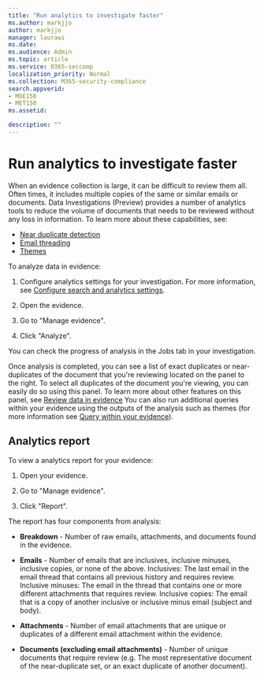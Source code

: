 ```yaml
---
title: "Run analytics to investigate faster"
ms.author: markjjo
author: markjjo
manager: laurawi
ms.date: 
ms.audience: Admin
ms.topic: article
ms.service: O365-seccomp
localization_priority: Normal
ms.collection: M365-security-compliance 
search.appverid: 
- MOE150
- MET150
ms.assetid: 

description: ""
---
```


# Run analytics to investigate faster

When an evidence collection is large, it can be difficult to review them all. Often times, it includes multiple copies of the same or similar emails or documents. Data Investigations (Preview) provides a number of analytics tools to reduce the volume of documents that needs to be reviewed without any loss in information. To learn more about these capabilities, see:

- [Near duplicate detection](near-duplicates.md)
- [Email threading](email-threading.md)
- [Themes](themes.md)

To analyze data in evidence:

1. Configure analytics settings for your investigation. For more information, see [Configure search and analytics settings](configure-search-analytics-settings.md).

2. Open the evidence.

3. Go to "Manage evidence".

4. Click "Analyze".

You can check the progress of analysis in the Jobs tab in your investigation.

 Once analysis is completed, you can see a list of exact duplicates or near-duplicates of the document that you're reviewing located on the panel to the right. To select all duplicates of the document you're viewing, you can easily do so using this panel. To learn more about other features on this panel, see [Review data in evidence](review-data-in-evidence.md) You can also run additional queries within your evidence using the outputs of the analysis such as themes (for more information see [Query within your evidence](working-set-search.md)).

## Analytics report

To view a analytics report for your evidence:

1. Open your evidence.

2. Go to "Manage evidence".

3. Click "Report".

The report has four components from analysis:

- **Breakdown** - Number of raw emails, attachments, and documents found in the evidence.

- **Emails** - Number of emails that are inclusives, inclusive minuses, inclusive copies, or none of the above.
        Inclusives: The last email in the email thread that contains all previous history and requires review.
        Inclusive minuses: The email in the thread that contains one or more different attachments that requires review. 
        Inclusive copies: The email that is a copy of another inclusive or inclusive minus email (subject and body).

- **Attachments** - Number of email attachments that are unique or duplicates of a different email attachment within the evidence.

- **Documents (excluding email attachments)** - Number of unique documents that require review (e.g. The most representative document of the near-duplicate set, or an exact duplicate of another document).